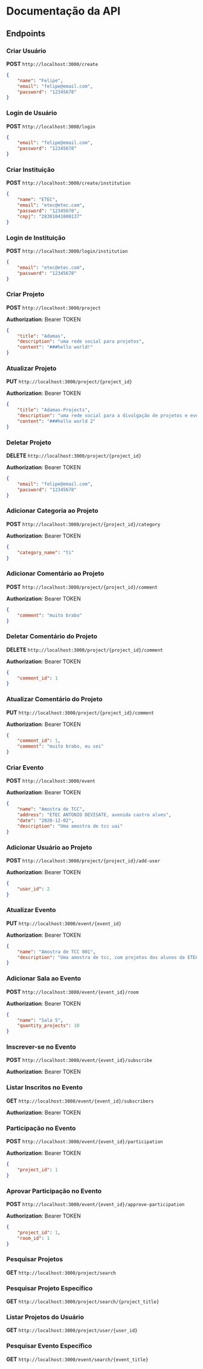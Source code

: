 # Documentação da API

## Endpoints

### Criar Usuário

**POST** `http://localhost:3000/create`

```json
{
    "name": "Felipe",
    "email": "felipe@email.com",
    "password": "12345678"
}

```

### Login de Usuário

**POST** `http://localhost:3000/login`

```json
{
    "email": "felipe@email.com",
    "password": "12345678"
}

```

### Criar Instituição

**POST** `http://localhost:3000/create/institution`

```json
{
    "name": "ETEC",
    "email": "etec@etec.com",
    "password": "12345678",
    "cnpj": "28301041000137"
}

```

### Login de Instituição

**POST** `http://localhost:3000/login/institution`

```json
{
    "email": "etec@etec.com",
    "password": "12345678"
}

```

### Criar Projeto

**POST** `http://localhost:3000/project`

**Authorization**: Bearer TOKEN

```json
{
    "title": "Adamas",
    "description": "uma rede social para projetos",
    "content": "###hello world!"
}

```

### Atualizar Projeto

**PUT** `http://localhost:3000/project/{project_id}`

**Authorization**: Bearer TOKEN

```json
{
    "title": "Adamas-Projects",
    "description": "uma rede social para a divulgação de projetos e eventos",
    "content": "###hello world 2"
}

```

### Deletar Projeto

**DELETE** `http://localhost:3000/project/{project_id}`

**Authorization**: Bearer TOKEN

```json
{
    "email": "felipe@email.com",
    "password": "12345678"
}

```

### Adicionar Categoria ao Projeto

**POST** `http://localhost:3000/project/{project_id}/category`

**Authorization**: Bearer TOKEN

```json
{
    "category_name": "ti"
}

```

### Adicionar Comentário ao Projeto

**POST** `http://localhost:3000/project/{project_id}/comment`

**Authorization**: Bearer TOKEN

```json
{
    "comment": "muito brabo"
}

```

### Deletar Comentário do Projeto

**DELETE** `http://localhost:3000/project/{project_id}/comment`

**Authorization**: Bearer TOKEN

```json
{
    "comment_id": 1
}

```

### Atualizar Comentário do Projeto

**PUT** `http://localhost:3000/project/{project_id}/comment`

**Authorization**: Bearer TOKEN

```json
{
    "comment_id": 1,
    "comment": "muito brabo, eu sei"
}

```

### Criar Evento

**POST** `http://localhost:3000/event`

**Authorization**: Bearer TOKEN

```json
{
    "name": "Amostra de TCC",
    "address": "ETEC ANTONIO DEVISATE, avenida castro alves",
    "date": "2020-12-02",
    "description": "Uma amostra de tcc uai"
}

```

### Adicionar Usuário ao Projeto

**POST** `http://localhost:3000/project/{project_id}/add-user`

**Authorization**: Bearer TOKEN

```json
{
    "user_id": 2
}

```

### Atualizar Evento

**PUT** `http://localhost:3000/event/{event_id}`

**Authorization**: Bearer TOKEN

```json
{
    "name": "Amostra de TCC 001",
    "description": "Uma amostra de tcc, com projetos dos alunos da ETEC"
}

```

### Adicionar Sala ao Evento

**POST** `http://localhost:3000/event/{event_id}/room`

**Authorization**: Bearer TOKEN

```json
{
    "name": "Sala 5",
    "quantity_projects": 10
}

```

### Inscrever-se no Evento

**POST** `http://localhost:3000/event/{event_id}/subscribe`

**Authorization**: Bearer TOKEN

### Listar Inscritos no Evento

**GET** `http://localhost:3000/event/{event_id}/subscribers`

**Authorization**: Bearer TOKEN

### Participação no Evento

**POST** `http://localhost:3000/event/{event_id}/participation`

**Authorization**: Bearer TOKEN

```json
{
    "project_id": 1
}

```

### Aprovar Participação no Evento

**POST** `http://localhost:3000/event/{event_id}/approve-participation`

**Authorization**: Bearer TOKEN

```json
{
    "project_id": 1,
    "room_id": 1
}

```

### Pesquisar Projetos

**GET** `http://localhost:3000/project/search`

### Pesquisar Projeto Específico

**GET** `http://localhost:3000/project/search/{project_title}`

### Listar Projetos do Usuário

**GET** `http://localhost:3000/project/user/{user_id}`

### Pesquisar Evento Específico

**GET** `http://localhost:3000/event/search/{event_title}`